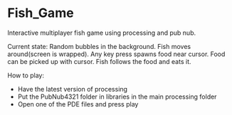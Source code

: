 # Fish_Game
Interactive multiplayer fish game using processing and pub nub.

Current state:
Random bubbles in the background. Fish moves around(screen is wrapped). Any key press spawns food near cursor. Food can be picked up with cursor. Fish follows the food and eats it.

How to play:

- Have the latest version of processing
- Put the PubNub4321 folder in libraries in the main processing folder
- Open one of the PDE files and press play
